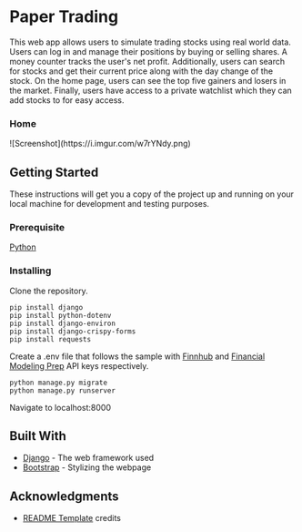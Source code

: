 # Paper Trading

This web app allows users to simulate trading stocks using real world data. Users can log in and manage their positions by buying or selling shares.
A money counter tracks the user's net profit. Additionally, users can search for stocks and get their current price along with the day change of the 
stock. On the home page, users can see the top five gainers and losers in the market. Finally, users have access to a private watchlist which they 
can add stocks to for easy access.

<h3> Home </h3>
![Screenshot](https://i.imgur.com/w7rYNdy.png)


## Getting Started

These instructions will get you a copy of the project up and running on your local machine for development and testing purposes.

### Prerequisite

[Python](https://www.python.org/downloads/)

### Installing
Clone the repository.

```
pip install django
pip install python-dotenv
pip install django-environ
pip install django-crispy-forms
pip install requests
```
Create a .env file that follows the sample with [Finnhub](https://finnhub.io/) and [Financial Modeling Prep](https://financialmodelingprep.com/) API keys respectively.
```
python manage.py migrate
python manage.py runserver
```
Navigate to localhost:8000

## Built With

* [Django](https://www.djangoproject.com/) - The web framework used
* [Bootstrap](https://getbootstrap.com/) - Stylizing the webpage

## Acknowledgments

* [README Template](https://gist.github.com/PurpleBooth/109311bb0361f32d87a2) credits
